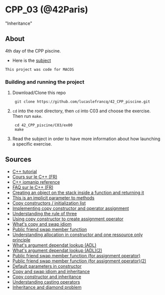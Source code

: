 # CPP_03 (@42Paris)

"Inheritance"

## About

4th day of the CPP piscine.

- Here is the [subject][1]

`This project was code for MACOS`

### Building and running the project

1. Download/Clone this repo

        git clone https://github.com/lucaslefrancq/42_CPP_piscine.git

2. `cd` into the root directory, then `cd` into C03 and choose the exercise. Then run `make`.

        cd 42_CPP_piscine/C03/ex00
        make

3.  Read the subject in order to have more information about how launching a specific exercise.
    
## Sources

- [C++ tutorial][2]
- [Cours sur le C++ (FR)][3]
- [C++ iomanip reference][4]
- [FAQ sur le C++ (FR)][5]
- [Creating an object on the stack inside a function and returning it][6]
- [This is an implicit parameter to methods][7]
- [Copy constructors / initialization list][8]
- [Implementing copy constructor and operator assignment][9]
- [Understanding the rule of three][10]
- [Using copy constructor to create assignment operator][11]
- [What's copy and swap idiom][12]
- [Public friend swap member function][13]
- [Understanding allocation in constructor and one ressource only principle][14]
- [What's argument dependat lookup (ADL)][15]
- [What's argument dependat lookup (ADL)(2)][16]
- [Public friend swap member function (for assignment operator)][17]
- [Public friend swap member function (for assignment operator)(2)][18]
- [Default parameters in constructor][19]
- [Copy and swap idiom and inheritance][20]
- [Copy constructor and inheritance][21]
- [Understanding casting operators][22]
- [Inheritance and diamond problem][23]

[1]: https://github.com/lucaslefrancq/42_CPP_piscine/blob/main/C03/cpp03.en.subject.pdf
[2]: http://www.cplusplus.com/files/tutorial.pdf
[3]: https://openclassrooms.com/fr/courses/1894236-programmez-avec-le-langage-c/1894377-quest-ce-que-le-c
[4]: http://www.cplusplus.com/reference/iomanip/
[5]: https://cpp.developpez.com/faq/cpp/
[6]: https://stackoverflow.com/questions/3668967/c-function-that-returns-object
[7]: https://stackoverflow.com/questions/2483679/when-is-this-pointer-initialized-in-c
[8]: https://stackoverflow.com/questions/754729/copy-constructor-initialization-lists
[9]: https://stackoverflow.com/questions/3652103/implementing-the-copy-constructor-in-terms-of-operator
[10]: https://stackoverflow.com/questions/4172722/what-is-the-rule-of-three
[11]: https://stackoverflow.com/questions/1734628/copy-constructor-and-operator-overload-in-c-is-a-common-function-possible/1734640#1734640
[12]: https://stackoverflow.com/questions/3279543/what-is-the-copy-and-swap-idiom
[13]: https://stackoverflow.com/questions/5695548/public-friend-swap-member-function
[14]: https://stackoverflow.com/questions/57524406/avoid-allocating-in-constructor-or-preserve-simplicity-and-raii
[15]: https://en.cppreference.com/w/cpp/language/adl#:~:text=Argument%2Ddependent%20lookup%2C%20also%20known,function%20calls%20to%20overloaded%20operators.
[16]: https://stackoverflow.com/questions/8111677/what-is-argument-dependent-lookup-aka-adl-or-koenig-lookup
[17]: https://stackoverflow.com/questions/5695548/public-friend-swap-member-function
[18]: https://stackoverflow.com/questions/4782692/what-does-using-stdswap-inside-the-body-of-a-class-method-implementation-mea/4782809
[19]: https://stackoverflow.com/questions/187640/default-parameters-with-c-constructors
[20]: https://stackoverflow.com/questions/7515617/copy-and-swap-idiom-with-inheritance
[21]: https://stackoverflow.com/questions/12640468/c-inherited-copy-constructor-call
[22]: https://www.tutorialspoint.com/cplusplus/cpp_casting_operators.htm
[23]: https://stackoverflow.com/questions/2659116/how-does-virtual-inheritance-solve-the-diamond-multiple-inheritance-ambiguit